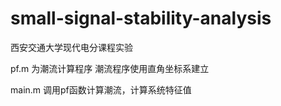 # small-signal-stability-analysis

西安交通大学现代电分课程实验

pf.m 为潮流计算程序
潮流程序使用直角坐标系建立

main.m 调用pf函数计算潮流，计算系统特征值
